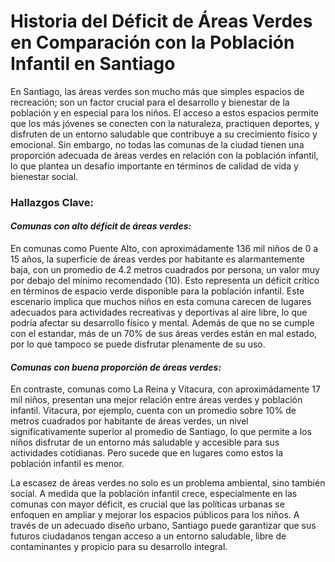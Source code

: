 # Historia del Déficit de Áreas Verdes en Comparación con la Población Infantil en Santiago


En Santiago, las áreas verdes son mucho más que simples espacios de recreación; son un factor crucial para el desarrollo y bienestar de la población y en especial para los niños. El acceso a estos espacios permite que los más jóvenes se conecten con la naturaleza, practiquen deportes, y disfruten de un entorno saludable que contribuye a su crecimiento físico y emocional. Sin embargo, no todas las comunas de la ciudad tienen una proporción adecuada de áreas verdes en relación con la población infantil, lo que plantea un desafío importante en términos de calidad de vida y bienestar social.

### **Hallazgos Clave:**

#### _Comunas con alto déficit de áreas verdes:_ 
En comunas como Puente Alto, con aproximádamente 136  mil niños de 0 a 15 años, la superficie de áreas verdes por habitante es alarmantemente baja, con un promedio de 4.2 metros cuadrados por persona, un valor muy por debajo del mínimo recomendado (10). Esto representa un déficit crítico en términos de espacio verde disponible para la población infantil. Este escenario implica que muchos niños en esta comuna carecen de lugares adecuados para actividades recreativas y deportivas al aire libre, lo que podría afectar su desarrollo físico y mental. Además de que no se cumple con el estandar, más de un 70% de sus áreas verdes están en mal estado, por lo que tampoco se puede disfrutar plenamente de su uso. 

#### _Comunas con buena proporción de áreas verdes:_
 En contraste, comunas como La Reina y Vitacura, con aproximádamente 17 mil niños, presentan una mejor relación entre áreas verdes y población infantil. Vitacura, por ejemplo, cuenta con un promedio sobre 10% de metros cuadrados por habitante de áreas verdes, un nivel significativamente superior al promedio de Santiago, lo que permite a los niños disfrutar de un entorno más saludable y accesible para sus actividades cotidianas. Pero sucede que en lugares como estos la población infantil es menor. 



 La escasez de áreas verdes no solo es un problema ambiental, sino también social. A medida que la población infantil crece, especialmente en las comunas con mayor déficit, es crucial que las políticas urbanas se enfoquen en ampliar y mejorar los espacios públicos para los niños. A través de un adecuado diseño urbano, Santiago puede garantizar que sus futuros ciudadanos tengan acceso a un entorno saludable, libre de contaminantes y propicio para su desarrollo integral.
